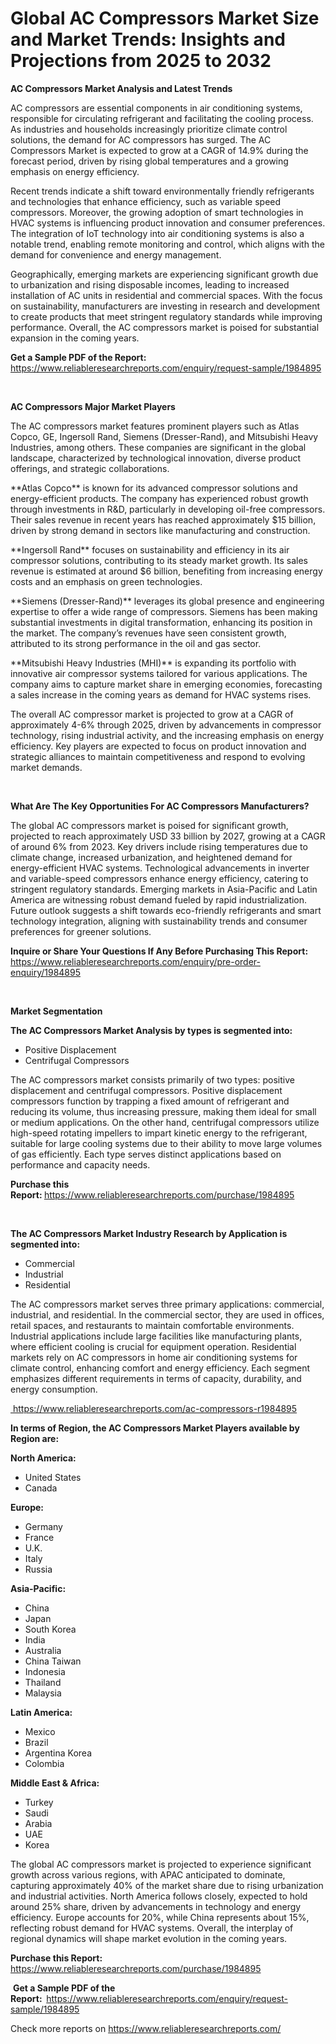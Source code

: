 <p><h1>Global AC Compressors Market Size and Market Trends: Insights and Projections from 2025 to 2032</h1></p><p><strong>AC Compressors Market Analysis and Latest Trends</strong></p>
<p><p>AC compressors are essential components in air conditioning systems, responsible for circulating refrigerant and facilitating the cooling process. As industries and households increasingly prioritize climate control solutions, the demand for AC compressors has surged. The AC Compressors Market is expected to grow at a CAGR of 14.9% during the forecast period, driven by rising global temperatures and a growing emphasis on energy efficiency.</p><p>Recent trends indicate a shift toward environmentally friendly refrigerants and technologies that enhance efficiency, such as variable speed compressors. Moreover, the growing adoption of smart technologies in HVAC systems is influencing product innovation and consumer preferences. The integration of IoT technology into air conditioning systems is also a notable trend, enabling remote monitoring and control, which aligns with the demand for convenience and energy management.</p><p>Geographically, emerging markets are experiencing significant growth due to urbanization and rising disposable incomes, leading to increased installation of AC units in residential and commercial spaces. With the focus on sustainability, manufacturers are investing in research and development to create products that meet stringent regulatory standards while improving performance. Overall, the AC compressors market is poised for substantial expansion in the coming years.</p></p>
<p><strong>Get a Sample PDF of the Report:&nbsp;</strong> <a href="https://www.reliableresearchreports.com/enquiry/request-sample/1984895?utm_campaign=2957&utm_medium=2&utm_source=Github&utm_content=ia&utm_term=10042025&utm_id=ac-compressors">https://www.reliableresearchreports.com/enquiry/request-sample/1984895</a></p>
<p>&nbsp;</p>
<p><strong>AC Compressors Major Market Players</strong></p>
<p><p>The AC compressors market features prominent players such as Atlas Copco, GE, Ingersoll Rand, Siemens (Dresser-Rand), and Mitsubishi Heavy Industries, among others. These companies are significant in the global landscape, characterized by technological innovation, diverse product offerings, and strategic collaborations.</p><p>**Atlas Copco** is known for its advanced compressor solutions and energy-efficient products. The company has experienced robust growth through investments in R&D, particularly in developing oil-free compressors. Their sales revenue in recent years has reached approximately $15 billion, driven by strong demand in sectors like manufacturing and construction.</p><p>**Ingersoll Rand** focuses on sustainability and efficiency in its air compressor solutions, contributing to its steady market growth. Its sales revenue is estimated at around $6 billion, benefiting from increasing energy costs and an emphasis on green technologies.</p><p>**Siemens (Dresser-Rand)** leverages its global presence and engineering expertise to offer a wide range of compressors. Siemens has been making substantial investments in digital transformation, enhancing its position in the market. The company’s revenues have seen consistent growth, attributed to its strong performance in the oil and gas sector.</p><p>**Mitsubishi Heavy Industries (MHI)** is expanding its portfolio with innovative air compressor systems tailored for various applications. The company aims to capture market share in emerging economies, forecasting a sales increase in the coming years as demand for HVAC systems rises.</p><p>The overall AC compressor market is projected to grow at a CAGR of approximately 4-6% through 2025, driven by advancements in compressor technology, rising industrial activity, and the increasing emphasis on energy efficiency. Key players are expected to focus on product innovation and strategic alliances to maintain competitiveness and respond to evolving market demands.</p></p>
<p>&nbsp;</p>
<p><strong>What Are The Key Opportunities For AC Compressors Manufacturers?</strong></p>
<p><p>The global AC compressors market is poised for significant growth, projected to reach approximately USD 33 billion by 2027, growing at a CAGR of around 6% from 2023. Key drivers include rising temperatures due to climate change, increased urbanization, and heightened demand for energy-efficient HVAC systems. Technological advancements in inverter and variable-speed compressors enhance energy efficiency, catering to stringent regulatory standards. Emerging markets in Asia-Pacific and Latin America are witnessing robust demand fueled by rapid industrialization. Future outlook suggests a shift towards eco-friendly refrigerants and smart technology integration, aligning with sustainability trends and consumer preferences for greener solutions.</p></p>
<p><strong>Inquire or Share Your Questions If Any Before Purchasing This Report:</strong> <a href="https://www.reliableresearchreports.com/enquiry/pre-order-enquiry/1984895?utm_campaign=2957&utm_medium=2&utm_source=Github&utm_content=ia&utm_term=10042025&utm_id=ac-compressors">https://www.reliableresearchreports.com/enquiry/pre-order-enquiry/1984895</a></p>
<p>&nbsp;</p>
<p><strong>Market Segmentation</strong></p>
<p><strong>The AC Compressors Market Analysis by types is segmented into:</strong></p>
<p><ul><li>Positive Displacement</li><li>Centrifugal Compressors</li></ul></p>
<p><p>The AC compressors market consists primarily of two types: positive displacement and centrifugal compressors. Positive displacement compressors function by trapping a fixed amount of refrigerant and reducing its volume, thus increasing pressure, making them ideal for small or medium applications. On the other hand, centrifugal compressors utilize high-speed rotating impellers to impart kinetic energy to the refrigerant, suitable for large cooling systems due to their ability to move large volumes of gas efficiently. Each type serves distinct applications based on performance and capacity needs.</p></p>
<p><strong>Purchase this Report:&nbsp;</strong><a href="https://www.reliableresearchreports.com/purchase/1984895?utm_campaign=2957&utm_medium=2&utm_source=Github&utm_content=ia&utm_term=10042025&utm_id=ac-compressors">https://www.reliableresearchreports.com/purchase/1984895</a></p>
<p>&nbsp;</p>
<p><strong>The AC Compressors Market Industry Research by Application is segmented into:</strong></p>
<p><ul><li>Commercial</li><li>Industrial</li><li>Residential</li></ul></p>
<p><p>The AC compressors market serves three primary applications: commercial, industrial, and residential. In the commercial sector, they are used in offices, retail spaces, and restaurants to maintain comfortable environments. Industrial applications include large facilities like manufacturing plants, where efficient cooling is crucial for equipment operation. Residential markets rely on AC compressors in home air conditioning systems for climate control, enhancing comfort and energy efficiency. Each segment emphasizes different requirements in terms of capacity, durability, and energy consumption.</p></p>
<p><a href="https://www.reliableresearchreports.com/ac-compressors-r1984895?utm_campaign=2957&utm_medium=2&utm_source=Github&utm_content=ia&utm_term=10042025&utm_id=ac-compressors">&nbsp;https://www.reliableresearchreports.com/ac-compressors-r1984895</a></p>
<p><strong>In terms of Region, the AC Compressors Market Players available by Region are:</strong></p>
<p>
    <p> <strong> North America: </strong>
        <ul>
            <li>United States</li>
            <li>Canada</li>
        </ul>
        </p> 
    <p> <strong> Europe: </strong>
        <ul>
            <li>Germany</li>
            <li>France</li>
            <li>U.K.</li>
            <li>Italy</li>
            <li>Russia</li>
        </ul>
        </p> 
    <p> <strong> Asia-Pacific: </strong>
        <ul>
            <li>China</li>
            <li>Japan</li>
            <li>South Korea</li>
            <li>India</li>
            <li>Australia</li>
            <li>China Taiwan</li>
            <li>Indonesia</li>
            <li>Thailand</li>
            <li>Malaysia</li>
        </ul>
        </p> 
    <p> <strong> Latin America: </strong>
        <ul>
            <li>Mexico</li>
            <li>Brazil</li>
            <li>Argentina Korea</li>
            <li>Colombia</li>
        </ul>
        </p> 
    <p> <strong> Middle East & Africa: </strong>
        <ul>
            <li>Turkey</li>
            <li>Saudi</li>
            <li>Arabia</li>
            <li>UAE</li>
            <li>Korea</li>
        </ul>
    </p>
    </p>
<p><p>The global AC compressors market is projected to experience significant growth across various regions, with APAC anticipated to dominate, capturing approximately 40% of the market share due to rising urbanization and industrial activities. North America follows closely, expected to hold around 25% share, driven by advancements in technology and energy efficiency. Europe accounts for 20%, while China represents about 15%, reflecting robust demand for HVAC systems. Overall, the interplay of regional dynamics will shape market evolution in the coming years.</p></p>
<p><strong>Purchase this Report: </strong><a href="https://www.reliableresearchreports.com/purchase/1984895?utm_campaign=2957&utm_medium=2&utm_source=Github&utm_content=ia&utm_term=10042025&utm_id=ac-compressors">https://www.reliableresearchreports.com/purchase/1984895</a></p>
<p>&nbsp;<strong>Get a Sample PDF of the Report:&nbsp;&nbsp;</strong><a href="https://www.reliableresearchreports.com/enquiry/request-sample/1984895?utm_campaign=2957&utm_medium=2&utm_source=Github&utm_content=ia&utm_term=10042025&utm_id=ac-compressors">https://www.reliableresearchreports.com/enquiry/request-sample/1984895</a></p>
<p><strong></strong></p>
<p>Check more reports on <a href="https://www.reliableresearchreports.com/?utm_campaign=2957&utm_medium=2&utm_source=Github&utm_content=ia&utm_term=10042025&utm_id=ac-compressors">https://www.reliableresearchreports.com/</a></p>